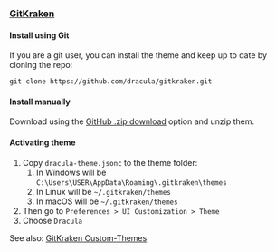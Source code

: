 ### [GitKraken](https://www.gitkraken.com)

#### Install using Git

If you are a git user, you can install the theme and keep up to date by cloning the repo:

    git clone https://github.com/dracula/gitkraken.git

#### Install manually

Download using the [GitHub .zip download](https://github.com/dracula/gitkraken/archive/master.zip) option and unzip them.

#### Activating theme

1. Copy `dracula-theme.jsonc` to the theme folder:
    1. In Windows will be `C:\Users\USER\AppData\Roaming\.gitkraken\themes`
    2. In Linux will be `~/.gitkraken/themes`
    3. In macOS will be `~/.gitkraken/themes`
2. Then go to `Preferences > UI Customization > Theme`
3. Choose `Dracula`

See also: [GitKraken Custom-Themes](https://support.gitkraken.com/start-here/themes/)
